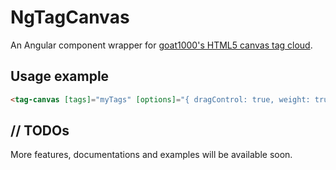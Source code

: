 # NgTagCanvas

An Angular component wrapper for [goat1000's HTML5 canvas tag cloud](https://github.com/goat1000/TagCanvas).

## Usage example

```html
<tag-canvas [tags]="myTags" [options]="{ dragControl: true, weight: true }" (tagClick)="showTagDetails($event)"></tag-canvas>
```

## // TODOs

More features, documentations and examples will be available soon.
